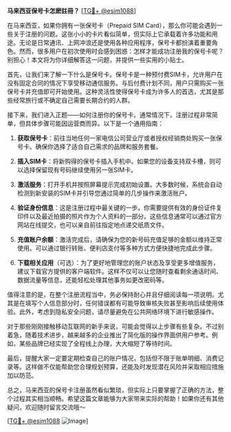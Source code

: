 **马来西亚保号卡怎麽註冊？** [[TG💪+ @esim1088](https://t.me/s/esim1088)]

在马来西亚，如果你拥有一张保号卡（Prepaid SIM Card），那么你可能会遇到一些关于注册的问题。这张小小的卡片看似简单，但实际上它承载着许多功能和用途。无论是日常通讯、上网冲浪还是使用各种应用程序，保号卡都扮演着重要角色。然而，很多用户在初次使用时会感到困惑：怎样才能成功注册我的保号卡呢？别担心！本文将为你详细解答这一问题，并提供一些实用的小贴士。

首先，让我们来了解一下什么是保号卡。保号卡是一种预付费SIM卡，允许用户在没有固定合同的情况下享受移动通信服务。与后付费计划不同，用户只需购买一张保号卡并充值即可开始使用。这种灵活性使得保号卡成为许多人的首选，尤其是那些经常旅行或不确定自己需要长期合约的人群。

接下来，我们进入正题——如何注册你的保号卡。通常情况下，注册过程非常简单，但具体步骤可能因运营商而异。以下是一个通用指南：

1. **获取保号卡**：前往当地任何一家电信公司营业厅或者授权经销商处购买一张保号卡。确保你选择了适合自己需求的品牌和服务套餐。

2. **插入SIM卡**：将新购得的保号卡插入手机中。如果您的设备支持双卡槽，则可以选择保留现有号码继续使用另一张SIM卡。

3. **激活服务**：打开手机并按照屏幕提示完成初始设置。大多数时候，系统会自动检测到新安装的SIM卡并引导您通过简单的几步操作来激活账户。

4. **验证身份信息**：这是注册过程中最关键的一步。你需要提供有效的身份证件复印件以及最近拍摄的照片作为个人资料的一部分。这些信息通常可以通过官方网站在线提交，也可以亲自前往指定地点递交纸质文件。

5. **充值账户余额**：激活完成后，请确保为您的新号码充值足够的金额以维持正常使用。可以通过银行转账、便利店支付等多种方式方便快捷地完成此步骤。

6. **下载相关应用**（可选）：为了更好地管理您的账户状态及享受更多增值服务，建议下载官方提供的客户端软件。这样不仅可以让您随时查看剩余通话时间、数据流量等信息，还能轻松处理其他事务如更改密码等。

值得注意的是，在整个注册流程当中，务必保持耐心并且仔细阅读每一项说明。尤其是在填写个人信息部分时，任何错误都有可能导致审核失败甚至影响后续使用体验。此外，考虑到隐私安全问题，请尽量避免在公共网络环境下进行敏感操作。

对于那些刚刚接触移动互联网的新手来说，可能会觉得以上步骤有些复杂。不过别着急，随着技术进步，越来越多的企业推出了简化版的操作界面供用户参考。例如，某些品牌已经实现了全程线上办理，大大缩短了等待时间。

最后，提醒大家一定要定期检查自己的账户情况，包括但不限于账单明细、消费记录等。这样做不仅能帮助您合理规划预算，还能及时发现潜在风险并采取相应措施加以防范。

总之，马来西亚的保号卡注册虽然看似繁琐，但实际上只要掌握了正确的方法，整个过程其实相当顺畅。希望这篇文章能够为大家带来实际的帮助！如果你还有其他疑问，欢迎随时留言交流哦～

[[TG💪+ @esim1088](https://t.me/s/esim1088) ![Image](https://i.postimg.cc/4NQfJmqS/Snipaste-2025-05-13-00-14-12.png)]